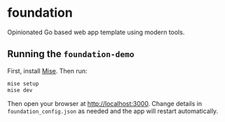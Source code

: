 # foundation
Opinionated Go based web app template using modern tools.

## Running the `foundation-demo`

First, install [Mise](https://mise.jdx.dev/getting-started.html). Then run:

```bash
mise setup 
mise dev
```

Then open your browser at [http://localhost:3000](http://localhost:3000).
Change details in `foundation_config.json` as needed and the app will restart automatically.